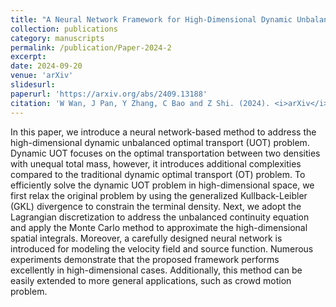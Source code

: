 ```yaml
---
title: "A Neural Network Framework for High-Dimensional Dynamic Unbalanced Optimal Transport"
collection: publications
category: manuscripts
permalink: /publication/Paper-2024-2
excerpt: 
date: 2024-09-20
venue: 'arXiv'
slidesurl: 
paperurl: 'https://arxiv.org/abs/2409.13188'
citation: 'W Wan, J Pan, Y Zhang, C Bao and Z Shi. (2024). <i>arXiv</i>. 2409.13188.'
---
```


In this paper, we introduce a neural network-based method to address the high-dimensional dynamic unbalanced optimal transport (UOT) problem. Dynamic UOT focuses on the optimal transportation between two densities with unequal total mass, however, it introduces additional complexities compared to the traditional dynamic optimal transport (OT) problem. To efficiently solve the dynamic UOT problem in high-dimensional space, we first relax the original problem by using the generalized Kullback-Leibler (GKL) divergence to constrain the terminal density. Next, we adopt the Lagrangian discretization to address the unbalanced continuity equation and apply the Monte Carlo method to approximate the high-dimensional spatial integrals. Moreover, a carefully designed neural network is introduced for modeling the velocity field and source function. Numerous experiments demonstrate that the proposed framework performs excellently in high-dimensional cases. Additionally, this method can be easily extended to more general applications, such as crowd motion problem.
